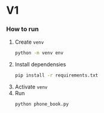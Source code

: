 # V1

### How to run
1. Create `venv`
    ```bash
    python -m venv env
    ```
1. Install dependensies
    ```bash
    pip install -r requirements.txt
    ```
1. Activate `venv`
1. Run
    ```bash
    python phone_book.py
    ```
